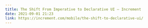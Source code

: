 ```yaml
---
title: The Shift From Imperative to Declarative UI – Increment
date: 2021-09-01 21:23
link: https://increment.com/mobile/the-shift-to-declarative-ui/
---
```


